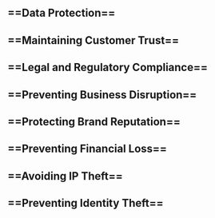   

## ==Data Protection==

## ==Maintaining Customer Trust==

## ==Legal and Regulatory Compliance==

## ==Preventing Business Disruption==

## ==Protecting Brand Reputation==

## ==Preventing Financial Loss==

## ==Avoiding IP Theft==

## ==Preventing Identity Theft==